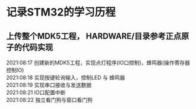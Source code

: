 # 记录STM32的学习历程
## 上传整个MDK5工程， HARDWARE/目录参考正点原子的代码实现   
  2021:08:17  创建新的MDK5工程，实现点灯程序(IO口控制)，蜂鸣器(操作寄存器控制IO)    
  2021:08:18  实现按键轮询输入，控制LED 与 蜂鸣器  
  2021:08:19  实现串口接收与发送数据  
  2021:08:21  IO口配置中断  
  2021:08:22  独立看门狗与窗口看门狗  
  
  
  
  
  
  
